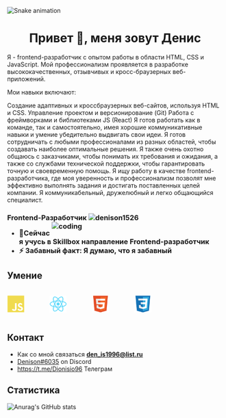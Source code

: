 

  ![Snake animation](https://github.com/eagrundy/eagrundy/blob/output/github-contribution-grid-snake.svg)
<h1 align="center">Привет 👋, меня зовут Денис</h1>
<p> Я - frontend-разработчик c опытом работы в области HTML, CSS и JavaScript. Мой профессионализм проявляется в разработке высококачественных, отзывчивых и кросс-браузерных веб-приложений.

Мои навыки включают:

Создание адаптивных и кроссбраузерных веб-сайтов, используя HTML и CSS.
Управление проектом и версионирование (Git)
Работа с фреймворками и библиотеками JS (React)
Я готов работать как в команде, так и самостоятельно, имея хорошие коммуникативные навыки и умение убедительно выдвигать свои идеи. Я готов сотрудничать с любыми профессионалами из разных областей, чтобы создавать наиболее оптимальные решения.
Я также очень охотно общаюсь с заказчиками, чтобы понимать их требования и ожидания, а также со службами технической поддержки, чтобы гарантировать точную и своевременную помощь.
Я ищу работу в качестве frontend-разработчика, где моя уверенность и профессионализм позволят мне эффективно выполнять задания и достигать поставленных целей компании.
Я коммуникабельный, дружелюбный и легко общающийся специалист.<p>
<h3> Frontend-Разработчик
<img alin="right" alt="coding" width="400" src="https://i.pinimg.com/originals/a5/35/60/a53560c8088900e266880f779dacced7.gif"
<p align="right"> <img src="https://komarev.com/ghpvc/?username=denison1526&label=Profile%20views&color=0e75b6&style=flat" alt="denison1526" /> </p>

- 🌱Сейчас я учусь в **Skillbox** направление Frontend-разработчик
- ⚡ Забавный факт: **Я думаю, что я забавный**

 ## Умение
<div style="display: inline_block"><br>
  <img height="40" align="center" alt="Erica-Js" height="30" width="40" src="https://raw.githubusercontent.com/devicons/devicon/master/icons/javascript/javascript-plain.svg">
 &nbsp;&nbsp;&nbsp;&nbsp;&nbsp;&nbsp;&nbsp;&nbsp;&nbsp;&nbsp;&nbsp;&nbsp;&nbsp;
  <img height="40" align="center" alt="Erica-React" height="30" width="40" src="https://raw.githubusercontent.com/devicons/devicon/master/icons/react/react-original.svg">
 &nbsp;&nbsp;&nbsp;&nbsp;&nbsp;&nbsp;&nbsp;&nbsp;&nbsp;&nbsp;&nbsp;&nbsp;&nbsp;
  <img height="40" align="center" alt="Erica-HTML" height="30" width="40" src="https://raw.githubusercontent.com/devicons/devicon/master/icons/html5/html5-original.svg">
 &nbsp;&nbsp;&nbsp;&nbsp;&nbsp;&nbsp;&nbsp;&nbsp;&nbsp;&nbsp;&nbsp;&nbsp;&nbsp;
  <img height="40" align="center" alt="Erica-CSS" height="30" width="40" src="https://raw.githubusercontent.com/devicons/devicon/master/icons/css3/css3-original.svg">
</div>
  
</br>


## Контакт
- Как со мной связаться **den_is1996@list.ru**
- [Denison#6035](./) on Discord
- https://t.me/Dionisio96 Телеграм




## Статистика
![Anurag's GitHub stats](https://github-readme-stats.vercel.app/api?username=anuraghazra&show_icons=true&theme=radical)
<a href="https://github.com/MartinHeinz/MartinHeinz">

  




